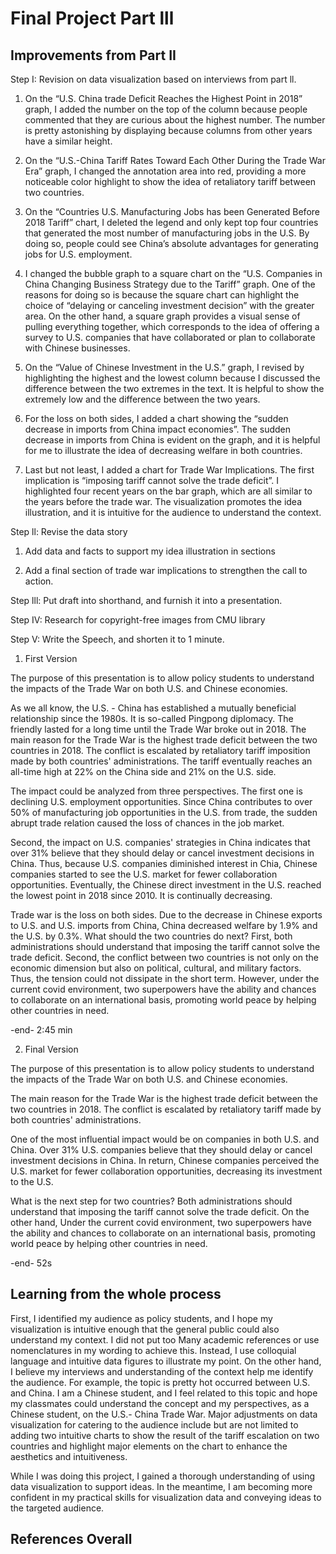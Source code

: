 # Final Project Part lll

## Improvements from Part II

Step I: Revision on data visualization based on interviews from part ll. 

1) On the “U.S. China trade Deficit Reaches the Highest Point in 2018” graph, I added the number on the top of the column because people commented that they are curious about the highest number. The number is pretty astonishing by displaying because columns from other years have a similar height.

2) On the “U.S.-China Tariff Rates Toward Each Other During the Trade War Era” graph, I changed the annotation area into red, providing a more noticeable color highlight to show the idea of retaliatory tariff between two countries.

3) On the “Countries U.S. Manufacturing Jobs has been Generated Before 2018 Tariff” chart, I deleted the legend and only kept top four countries that generated the most number of manufacturing jobs in the U.S. By doing so, people could see China’s absolute advantages for generating jobs for U.S. employment. 

4) I changed the bubble graph to a square chart on the “U.S. Companies in China Changing Business Strategy due to the Tariff” graph. One of the reasons for doing so is because the square chart can highlight the choice of “delaying or canceling investment decision” with the greater area. On the other hand, a square graph provides a visual sense of pulling everything together, which corresponds to the idea of offering a survey to U.S. companies that have collaborated or plan to collaborate with Chinese businesses.

5) On the “Value of Chinese Investment in the U.S.” graph, I revised by highlighting the highest and the lowest column because I discussed the difference between the two extremes in the text. It is helpful to show the extremely low and the difference between the two years.

6) For the loss on both sides, I added a chart showing the “sudden decrease in imports from China impact economies”. The sudden decrease in imports from China is evident on the graph, and it is helpful for me to illustrate the idea of decreasing welfare in both countries.

7) Last but not least, I added a chart for Trade War Implications. The first implication is “imposing tariff cannot solve the trade deficit”. I highlighted four recent years on the bar graph, which are all similar to the years before the trade war. The visualization promotes the idea illustration, and it is intuitive for the audience to understand the context.

Step ll: Revise the data story

1) Add data and facts to support my idea illustration in sections 

2) Add a final section of trade war implications to strengthen the call to action.

Step lll: Put draft into shorthand, and furnish it into a presentation.

Step IV: Research for copyright-free images from CMU library 

Step V: Write the Speech, and shorten it to 1 minute.
1) First Version

The purpose of this presentation is to allow policy students to understand the impacts of the Trade War on both U.S. and Chinese economies.

As we all know, the U.S. - China has established a mutually beneficial relationship since the 1980s. It is so-called Pingpong diplomacy. The friendly lasted for a long time until the Trade War broke out in 2018. The main reason for the Trade War is the highest trade deficit between the two countries in 2018. The conflict is escalated by retaliatory tariff imposition made by both countries' administrations. The tariff eventually reaches an all-time high at 22% on the China side and 21% on the U.S. side.

The impact could be analyzed from three perspectives. The first one is declining U.S. employment opportunities. Since China contributes to over 50% of manufacturing job opportunities in the U.S. from trade, the sudden abrupt trade relation caused the loss of chances in the job market.

Second, the impact on U.S. companies' strategies in China indicates that over 31% believe that they should delay or cancel investment decisions in China. Thus, because U.S. companies diminished interest in Chia, Chinese companies started to see the U.S. market for fewer collaboration opportunities. Eventually, the Chinese direct investment in the U.S. reached the lowest point in 2018 since 2010. It is continually decreasing.

Trade war is the loss on both sides. Due to the decrease in Chinese exports to U.S. and U.S. imports from China, China decreased welfare by 1.9% and the U.S. by 0.3%. What should the two countries do next? First, both administrations should understand that imposing the tariff cannot solve the trade deficit. Second, the conflict between two countries is not only on the economic dimension but also on political, cultural, and military factors. Thus, the tension could not dissipate in the short term. However, under the current covid environment, two superpowers have the ability and chances to collaborate on an international basis, promoting world peace by helping other countries in need.

-end- 2:45 min


2) Final Version

The purpose of this presentation is to allow policy students to understand the impacts of the Trade War on both U.S. and Chinese economies.

The main reason for the Trade War is the highest trade deficit between the two countries in 2018. The conflict is escalated by retaliatory tariff made by both countries' administrations.

One of the most influential impact would be on companies in both U.S. and China. Over 31% U.S. companies believe that they should delay or cancel investment decisions in China. In return, Chinese companies perceived the U.S. market for fewer collaboration opportunities, decreasing its investment to the U.S.

What is the next step for two countries? Both administrations should understand that imposing the tariff cannot solve the trade deficit. On the other hand, Under the current covid environment, two superpowers have the ability and chances to collaborate on an international basis, promoting world peace by helping other countries in need. 

-end- 52s

## Learning from the whole process
First, I identified my audience as policy students, and I hope my visualization is intuitive enough that the general public could also understand my context. I did not put too Many academic references or use nomenclatures in my wording to achieve this. Instead, I use colloquial language and intuitive data figures to illustrate my point. On the other hand, I believe my interviews and understanding of the context help me identify the audience. For example, the topic is pretty hot occurred between U.S. and China. I am a Chinese student, and I feel related to this topic and hope my classmates could understand the concept and my perspectives, as a Chinese student, on the U.S.- China Trade War. Major adjustments on data visualization for catering to the audience include but are not limited to adding two intuitive charts to show the result of the tariff escalation on two countries and highlight major elements on the chart to enhance the aesthetics and intuitiveness. 

While I was doing this project, I gained a thorough understanding of using data visualization to support ideas. In the meantime, I am becoming more confident in my practical skills for visualization data and conveying ideas to the targeted audience.

## References Overall

